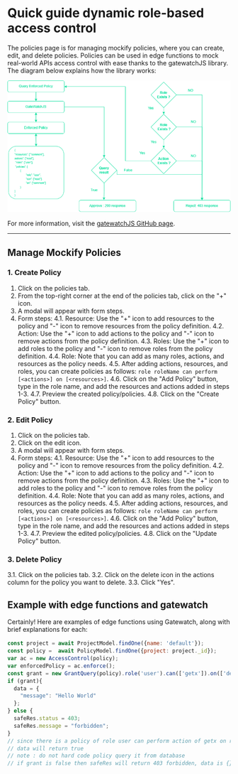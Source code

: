 # Quick guide dynamic role-based access control

The policies page is for managing mockify policies, where you can create, edit, and delete policies. Policies can be used in edge functions to mock real-world APIs access control with ease thanks to the gatewatchJS library. The diagram below explains how the library works:

![gatewatch](https://github.com/ARAldhafeeri/mockify-docs/blob/main/imgs/policypage.png?raw=true)

For more information, visit the [gatewatchJS GitHub page](https://github.com/ARAldhafeeri/gatewatch).

---

## Manage Mockify Policies

### 1. Create Policy

1. Click on the policies tab.
2. From the top-right corner at the end of the policies tab, click on the "+" icon.
3. A modal will appear with form steps.
4. Form steps:
   4.1. Resource: Use the "+" icon to add resources to the policy and "-" icon to remove resources from the policy definition.
   4.2. Action: Use the "+" icon to add actions to the policy and "-" icon to remove actions from the policy definition.
   4.3. Roles: Use the "+" icon to add roles to the policy and "-" icon to remove roles from the policy definition.
   4.4. Role: Note that you can add as many roles, actions, and resources as the policy needs.
   4.5. After adding actions, resources, and roles, you can create policies as follows: `role roleName can perform [<actions>] on [<resources>]`.
   4.6. Click on the "Add Policy" button, type in the role name, and add the resources and actions added in steps 1-3.
   4.7. Preview the created policy/policies.
   4.8. Click on the "Create Policy" button.

### 2. Edit Policy

1. Click on the policies tab.
2. Click on the edit icon.
3. A modal will appear with form steps.
4. Form steps:
   4.1. Resource: Use the "+" icon to add resources to the policy and "-" icon to remove resources from the policy definition.
   4.2. Action: Use the "+" icon to add actions to the policy and "-" icon to remove actions from the policy definition.
   4.3. Roles: Use the "+" icon to add roles to the policy and "-" icon to remove roles from the policy definition.
   4.4. Role: Note that you can add as many roles, actions, and resources as the policy needs.
   4.5. After adding actions, resources, and roles, you can create policies as follows: `role roleName can perform [<actions>] on [<resources>]`.
   4.6. Click on the "Add Policy" button, type in the role name, and add the resources and actions added in steps 1-3.
   4.7. Preview the edited policy/policies.
   4.8. Click on the "Update Policy" button.

### 3. Delete Policy

3.1. Click on the policies tab.
3.2. Click on the delete icon in the actions column for the policy you want to delete.
3.3. Click "Yes".


## Example with edge functions and gatewatch 

Certainly! Here are examples of edge functions using Gatewatch, along with brief explanations for each:


```javascript 
const project = await ProjectModel.findOne({name: 'default'});
const policy =  await PolicyModel.findOne({project: project._id});
var ac = new AccessControl(policy);
var enforcedPolicy = ac.enforce();
const grant = new GrantQuery(policy).role('user').can(['getx']).on(['default']).grant();
if (grant){
  data = {
    "message": "Hello World"
  };
} else {
  safeRes.status = 403;
  safeRes.message = "forbidden";
}
// since there is a policy of role user can perform action of getx on resource default
// data will return true
// note : do not hard code policy query it from database
// if grant is false then safeRes will return 403 forbidden, data is {}
```